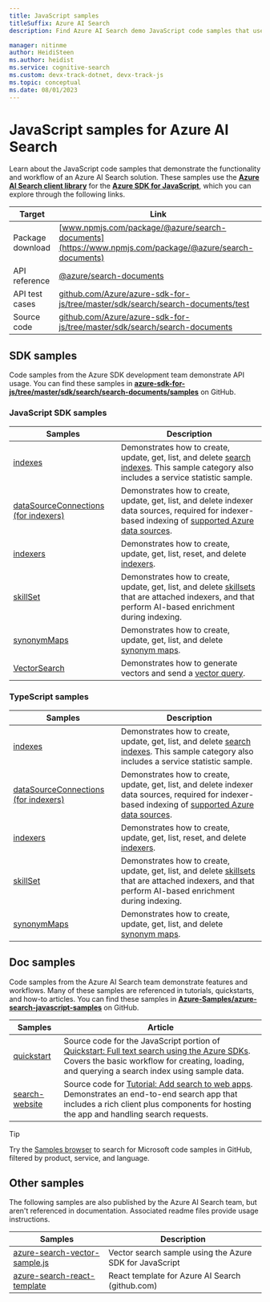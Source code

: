 ```yaml
---
title: JavaScript samples
titleSuffix: Azure AI Search
description: Find Azure AI Search demo JavaScript code samples that use the Azure .NET SDK for JavaScript.

manager: nitinme
author: HeidiSteen
ms.author: heidist
ms.service: cognitive-search
ms.custom: devx-track-dotnet, devx-track-js
ms.topic: conceptual
ms.date: 08/01/2023
---
```


# JavaScript samples for Azure AI Search

Learn about the JavaScript code samples that demonstrate the functionality and workflow of an Azure AI Search solution. These samples use the [**Azure AI Search client library**](/javascript/api/overview/azure/search-documents-readme) for the [**Azure SDK for JavaScript**](/azure/developer/javascript/), which you can explore through the following links.

| Target | Link |
|--------|------|
| Package download | [www.npmjs.com/package/@azure/search-documents](https://www.npmjs.com/package/@azure/search-documents) |
| API reference | [@azure/search-documents](/javascript/api/@azure/search-documents/)  |
| API test cases | [github.com/Azure/azure-sdk-for-js/tree/master/sdk/search/search-documents/test](https://github.com/Azure/azure-sdk-for-js/tree/master/sdk/search/search-documents/test) |
| Source code | [github.com/Azure/azure-sdk-for-js/tree/master/sdk/search/search-documents](https://github.com/Azure/azure-sdk-for-js/tree/master/sdk/search/search-documents)  |

## SDK samples

Code samples from the Azure SDK development team demonstrate API usage. You can find these samples in [**azure-sdk-for-js/tree/master/sdk/search/search-documents/samples**](https://github.com/Azure/azure-sdk-for-js/tree/master/sdk/search/search-documents/samples) on GitHub.

### JavaScript SDK samples

| Samples | Description |
|---------|-------------|
| [indexes](https://github.com/Azure/azure-sdk-for-js/tree/main/sdk/search/search-documents/samples/v11/javascript) | Demonstrates how to create, update, get, list, and delete [search indexes](search-what-is-an-index.md). This sample category also includes a service statistic sample. |
| [dataSourceConnections (for indexers)](https://github.com/Azure/azure-sdk-for-js/blob/main/sdk/search/search-documents/samples/v11/javascript/dataSourceConnectionOperations.js) | Demonstrates how to create, update, get, list, and delete indexer data sources, required for indexer-based indexing of [supported Azure data sources](search-indexer-overview.md#supported-data-sources). |
| [indexers](https://github.com/Azure/azure-sdk-for-js/tree/main/sdk/search/search-documents/samples/v11/javascript) |  Demonstrates how to create, update, get, list, reset, and delete [indexers](search-indexer-overview.md).|
| [skillSet](https://github.com/Azure/azure-sdk-for-js/tree/main/sdk/search/search-documents/samples/v11/javascript) |   Demonstrates how to create, update, get, list, and delete [skillsets](cognitive-search-working-with-skillsets.md) that are attached indexers, and that perform AI-based enrichment during indexing. |
| [synonymMaps](https://github.com/Azure/azure-sdk-for-js/tree/main/sdk/search/search-documents/samples/v11/javascript) | Demonstrates how to create, update, get, list, and delete [synonym maps](search-synonyms.md).  |
| [VectorSearch](https://github.com/Azure/azure-sdk-for-js/blob/main/sdk/search/search-documents/samples/v12-beta/javascript/vectorSearch.js) | Demonstrates how to generate vectors and send a [vector query](vector-search-how-to-query.md).  |

### TypeScript samples

| Samples | Description |
|---------|-------------|
| [indexes](https://github.com/Azure/azure-sdk-for-js/tree/main/sdk/search/search-documents/samples/v11/typescript/src) | Demonstrates how to create, update, get, list, and delete [search indexes](search-what-is-an-index.md). This sample category also includes a service statistic sample. |
| [dataSourceConnections (for indexers)](https://github.com/Azure/azure-sdk-for-js/blob/main/sdk/search/search-documents/samples/v11/typescript/src/dataSourceConnectionOperations.ts) | Demonstrates how to create, update, get, list, and delete indexer data sources, required for indexer-based indexing of [supported Azure data sources](search-indexer-overview.md#supported-data-sources). |
| [indexers](https://github.com/Azure/azure-sdk-for-js/tree/main/sdk/search/search-documents/samples/v11/typescript/src) |  Demonstrates how to create, update, get, list, reset, and delete [indexers](search-indexer-overview.md).|
| [skillSet](https://github.com/Azure/azure-sdk-for-js/blob/main/sdk/search/search-documents/samples/v11/typescript/src/skillSetOperations.ts) |   Demonstrates how to create, update, get, list, and delete [skillsets](cognitive-search-working-with-skillsets.md) that are attached indexers, and that perform AI-based enrichment during indexing. |
| [synonymMaps](https://github.com/Azure/azure-sdk-for-js/blob/main/sdk/search/search-documents/samples/v11/typescript/src/synonymMapOperations.ts) | Demonstrates how to create, update, get, list, and delete [synonym maps](search-synonyms.md).  |

## Doc samples

Code samples from the Azure AI Search team demonstrate features and workflows. Many of these samples are referenced in tutorials, quickstarts, and how-to articles. You can find these samples in [**Azure-Samples/azure-search-javascript-samples**](https://github.com/Azure-Samples/azure-search-javascript-samples) on GitHub.

| Samples | Article |
|---------|---------|
| [quickstart](https://github.com/Azure-Samples/azure-search-javascript-samples/tree/master/quickstart/v11) | Source code for the JavaScript portion of [Quickstart: Full text search using the Azure SDKs](search-get-started-text.md). Covers the basic workflow for creating, loading, and querying a search index using sample data. |
| [search-website](https://github.com/Azure-Samples/azure-search-javascript-samples/tree/main/search-website-functions-v4) | Source code for [Tutorial: Add search to web apps](tutorial-javascript-overview.md). Demonstrates an end-to-end search app that includes a rich client plus components for hosting the app and handling search requests.|

> [!TIP]
> Try the [Samples browser](/samples/browse/?languages=javascript&products=azure-cognitive-search) to search for Microsoft code samples in GitHub, filtered by product, service, and language.

## Other samples

The following samples are also published by the Azure AI Search team, but aren't referenced in documentation. Associated readme files provide usage instructions.

| Samples | Description |
|---------|-------------|
| [azure-search-vector-sample.js](https://github.com/Azure/cognitive-search-vector-pr/tree/main/demo-javascript)  | Vector search sample using the Azure SDK for JavaScript |
| [azure-search-react-template](https://github.com/dereklegenzoff/azure-search-react-template) | React template for Azure AI Search (github.com) |
